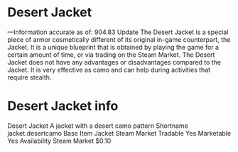 # Desert Jacket

—Information accurate as of: 904.83 Update
The Desert Jacket is a special piece of armor cosmetically different of its original in-game counterpart, the Jacket. It is a unique blueprint that is obtained by playing the game for a certain amount of time, or via trading on the Steam Market. The Desert Jacket does not have any advantages or disadvantages compared to the Jacket. It is very effective as camo and can help during activities that require stealth.
# Desert Jacket info

Desert Jacket
A jacket with a desert camo pattern
Shortname
jacket.desertcamo
Base Item
Jacket
Steam Market
Tradable
Yes
Marketable
Yes
Availability
Steam Market
$0.10
